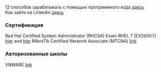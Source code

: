 12 способов зарабатывать с помощью программного кода [здесь](https://proglib.io/sh/u7tJsmH5S4)  
Как зайти на Linkedin [здесь](https://pharmacopoeia.ru/kak-zajti-na-linkedin-linkedin/)  


### Сертификация
Red Hat Certified System Administrator (RHCSA) Exam RHEL 7 (EX200V7) [hier](https://www.flane.ru/course/redhat-ex200v7#schedule) and [hier](https://www.flane.ru/course/redhat-ex200v8) 
MikroTik Certified Network Associate (MTCNA) [link](https://www.qtraining.ru/price#form)   

### Авторизованные школы
VNWARE [link](https://wsr.pearsonvue.com/testtaker/registration/SelectTestCenterProximity/VMWAREINC?conversationId=6297219)   

